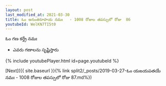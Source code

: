 ```yaml
---
layout: post
last_modified_at: 2021-03-30
title: ఓం అనంతరూపాయ నమః   - 1008 రోజుల తపస్సులో రోజు  86
youtubeId: WelKN7TI5t0
---
```

 
 
 ఓం గణ కర్త్రే నమః  
 
 -  ఎవరు గణాలను సృష్టిస్తారు 
 
  
 
  
 
 
 
 
 
 


{% include youtubePlayer.html id=page.youtubeId %}
 
[Next]({{ site.baseurl }}{% link  split2/_posts/2019-03-27-ఓం యఙయపతయే నమః   - 1008 రోజుల తపస్సులో రోజు  87.md%})
 
